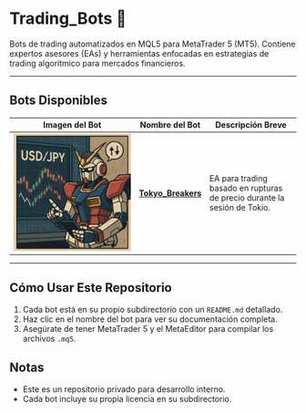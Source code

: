 # Trading_Bots 🤖

Bots de trading automatizados en MQL5 para MetaTrader 5 (MT5). Contiene expertos asesores (EAs) y herramientas enfocadas en estrategias de trading algorítmico para mercados financieros.

---

## Bots Disponibles

| Imagen del Bot | Nombre del Bot | Descripción Breve |
|----------------|----------------|-------------------|
| ![Tokyo_Breakers](Tokyo_Breakers/images/Tokyo_Breakers_logo.png) | [**Tokyo_Breakers**](Tokyo_Breakers/README.md) | EA para trading basado en rupturas de precio durante la sesión de Tokio. |

---

## Cómo Usar Este Repositorio
1. Cada bot está en su propio subdirectorio con un `README.md` detallado.
2. Haz clic en el nombre del bot para ver su documentación completa.
3. Asegúrate de tener MetaTrader 5 y el MetaEditor para compilar los archivos `.mq5`.

## Notas
- Este es un repositorio privado para desarrollo interno.
- Cada bot incluye su propia licencia en su subdirectorio.